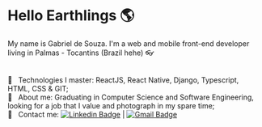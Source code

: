 # Hello Earthlings :earth_americas:

My name is Gabriel de Souza. I'm a web and mobile front-end developer living in Palmas - Tocantins (Brazil hehe) :eyeglasses:

<br/> :crystal_ball: &nbsp; Technologies I master: ReactJS, React Native, Django, Typescript, HTML, CSS & GIT;
<br/> :gem: &nbsp; About me: Graduating in Computer Science and Software Engineering, looking for a job that I value and photograph in my spare time;
<br/> :email: &nbsp; Contact me: [![Linkedin Badge](https://img.shields.io/badge/-GabrielSouza-blue?style=flat-square&logo=Linkedin&logoColor=white&link=https://www.linkedin.com/in/Gsouzap/)](https://www.linkedin.com/in/gabriel-de-souza-pinto-a439a31b0/) 
| 
[![Gmail Badge](https://img.shields.io/badge/-gsouzap.dev@gmail.com-c14438?style=flat-square&logo=Gmail&logoColor=white&link=mailto:gsouzap.dev@gmail.com)](mailto:gsouzap.dev@gmail.com)

